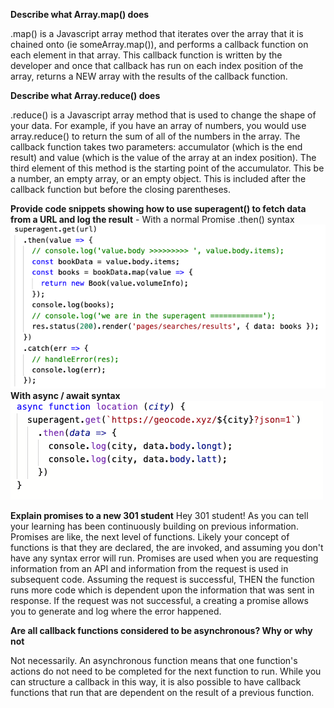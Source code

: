 **Describe what Array.map() does**

.map() is a Javascript array method that iterates over the array that it is chained onto (ie someArray.map()), and performs a callback function on each element in that array. This callback function is written by the developer and once that callback has run on each index position of the array, returns a NEW array with the results of the callback function.  

**Describe what Array.reduce() does**

.reduce() is a Javascript array method that is used to change the shape of your data.  For example, if you have an array of numbers, you would use array.reduce() to return the sum of all of the numbers in the array.  The callback function takes two parameters: accumulator (which is the end result) and value (which is the value of the array at an index position).  The third element of this method is the starting point of the accumulator.  This be a number, an empty array, or an empty object.  This is included after the callback function but before the closing parentheses. 

**Provide code snippets showing how to use superagent() to fetch data from a URL and log the result**
    - With a normal Promise .then() syntax
![promise.then()](superagentget.png)
**With async / await syntax**
![asyncaway](asyncawait.png)

**Explain promises to a new 301 student**
Hey 301 student! As you can tell your learning has been continuously building on previous information.  Promises are like, the next level of functions.  Likely your concept of functions is that they are declared, the are invoked, and assuming you don't have any syntax error will run.  Promises are used when you are requesting information from an API and information from the request is used in subsequent code.  Assuming the request is successful, THEN the function runs more code which is dependent upon the information that was sent in response.  If the request was not successful, a creating a promise allows you to generate and log where the error happened.

**Are all callback functions considered to be asynchronous? Why or why not**

Not necessarily. An asynchronous function means that one function's actions do not need to be completed for the next function to run.  While you can structure a callback in this way, it is also possible to have callback functions that run that are dependent on the result of a previous function. 